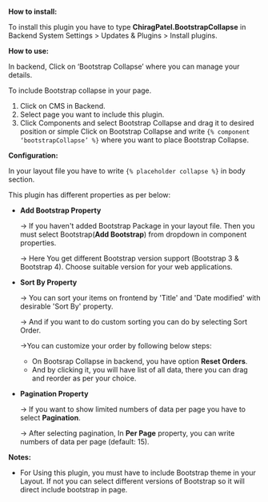 **How to install:**

To install this plugin you have to type **ChiragPatel.BootstrapCollapse** in Backend System Settings > Updates & Plugins > Install plugins.

**How to use:**

In backend, Click on ‘Bootstrap Collapse’ where you can manage your details.

To include Bootstrap collapse in your page.
1) Click on CMS in Backend.
2) Select page you want to include this plugin.
3) Click Components and select Bootstrap Collapse and drag it to desired position or simple Click on Bootstrap Collapse and write `{% component ‘bootstrapCollapse’ %}` where you want to place Bootstrap Collapse.

**Configuration:**

In your layout file you have to write `{% placeholder collapse %}` in body section. 

This plugin has different properties as per below:

*  **Add Bootstrap Property**

    -> If you haven't added Bootstrap Package in your layout file. Then you must select Bootstrap(**Add Bootstrap**) from dropdown in component properties.
    
    -> Here You get different Bootstrap version support (Bootstrap 3 & Bootstrap 4). Choose suitable version for your web applications.


*  **Sort By Property**

    -> You can sort your items on frontend by 'Title' and 'Date modified' with desirable 'Sort By' property.

    -> And if you want to do custom sorting you can do by selecting Sort Order.
    
    ->You can customize your order by following below steps:
    
    * On Bootsrap Collapse in backend, you have option **Reset Orders**. 
    * And by clicking it, you will have list of all data, there you can drag and reorder as per your choice.


* **Pagination Property**

    -> If you want to show limited numbers of data per page you have to select **Pagination**.
    
    -> After selecting pagination, In **Per Page** property, you can write numbers of data per page (default: 15).

**Notes:** 

* For Using this plugin, you must have to include Bootstrap theme in your Layout.
If not you can select different versions of Bootstrap so it will direct include bootstrap  in page.
